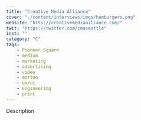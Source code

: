 ```yaml
---
title: "Creative Media Alliance"
cover: "./content/interviews/imgs/hamburgers.png"
website: "http://creativemediaalliance.com/"
twit: "https://twitter.com/cmaseattle"
inst: ""
category: "C"
tags:
    - Pioneer Square
    - medium
    - marketing
    - advertising
    - video
    - motion
    - ux/ui
    - engineering
    - print
---
```


Description

